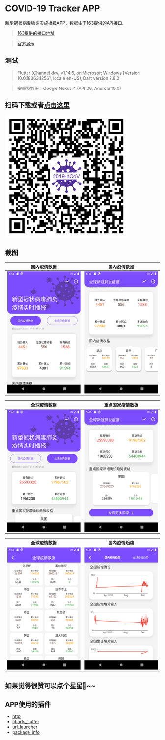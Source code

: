 # COVID-19 Tracker APP
新型冠状病毒肺炎实施播报APP，数据由于163提供的API接口.

> [163提供的接口地址](https://c.m.163.com/ug/api/wuhan/app/data/list-total)

>[官方展示](https://news.163.com/special/epidemic)

## 测试
> Flutter (Channel dev, v1.14.6, on Microsoft Windows [Version 10.0.18363.1256], locale en-US),
Dart version 2.8.0

> 安卓模拟器：Google Nexus 4 (API 29, Android 10.0)

## 扫码下载或者[点击这里](https://github.com/vincnttt/Covid-Tracker/blob/main/src/apk/covid-tracker.apk?raw=true)
![qr](https://raw.githubusercontent.com/vincnttt/Covid-Tracker/main/src/qrcode.png)

## 截图

| 国内疫情数据 | 国内疫情数据 |
| :---: | :---: |
| ![img](https://github.com/vincnttt/Covid-Tracker/blob/main/src/screenshot/local_1.png?raw=true) | ![img](https://github.com/vincnttt/Covid-Tracker/blob/main/src/screenshot/local_2.png?raw=true) |

| 全球疫情数据 | 重点国家疫情数据 |
| :---: | :---: |
| ![img](https://github.com/vincnttt/Covid-Tracker/blob/main/src/screenshot/global_1.png?raw=true) | ![img](https://github.com/vincnttt/Covid-Tracker/blob/main/src/screenshot/global_2.png?raw=true) |

| 全球疫情数据 | 国内疫情趋势 |
| :---: | :---: |
| ![img](https://github.com/vincnttt/Covid-Tracker/blob/main/src/screenshot/global_3.png?raw=true) | ![img](https://github.com/vincnttt/Covid-Tracker/blob/main/src/screenshot/chart_local.png?raw=true) |

## 如果觉得很赞可以点个星星:star2:~~

## APP使用的插件
- [http](https://pub.dev/packages/http)
- [charts_flutter](https://pub.dev/packages/charts_flutter)
- [url_launcher](https://pub.dev/packages/url_launcher)
- [package_info](https://pub.dev/packages/package_info)
